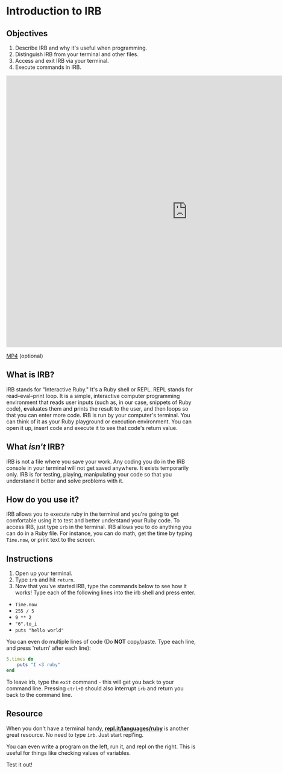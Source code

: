 # Introduction to IRB

## Objectives

1. Describe IRB and why it's useful when programming.
2. Distinguish IRB from your terminal and other files.
3. Access and exit IRB via your terminal.
4. Execute commands in IRB.

<iframe width="960" height="720" src="https://www.youtube.com/embed/WWh1uxqQI48?rel=0&amp;showinfo=0" frameborder="0" allowfullscreen></iframe>

[MP4](http://learn-co-videos.s3.amazonaws.com/ruby/intro-to-irb.mp4) (optional)



## What is IRB?

IRB stands for "Interactive Ruby." It's a Ruby shell or REPL. REPL stands for read–eval–print loop. It is a simple, interactive computer programming environment that **r**eads user inputs (such as, in our case, snippets of Ruby code), **e**valuates them and **p**rints the result to the user, and then **l**oops so that you can enter more code. IRB is run by your computer's terminal. You can think of it as your Ruby playground or execution environment. You can open it up, insert code and execute it to see that code's return value.

## What *isn't* IRB?

IRB is not a file where you save your work. Any coding you do in the IRB console in your terminal will not get saved anywhere. It exists temporarily only. IRB is for testing, playing, manipulating your code so that you understand it better and solve problems with it.

## How do you use it?

IRB allows you to execute ruby in the terminal and you're going to get comfortable using it to test and better understand your Ruby code. To access IRB, just type `irb` in the terminal. IRB allows you to do anything you can do in a Ruby file. For instance, you can do math, get the time by typing `Time.now`, or print text to the screen.

## Instructions

1. Open up your terminal.
2. Type `irb` and hit `return`.
3. Now that you've started IRB, type the commands below to see how it works! Type each of the following lines into the irb shell and press enter.

  * `Time.now`
  * `255 / 5`
  * `9 ** 2`
  * `"6".to_i`
  * `puts "hello world"`

You can even do multiple lines of code (Do **NOT** copy/paste.  Type each line, and press 'return' after each line):
```ruby
5.times do
    puts "I <3 ruby"
end
```
To leave irb, type the `exit` command - this will get you back to your command line.  Pressing `ctrl+D` should also interrupt `irb` and return you back to the command line.

## Resource

When you don't have a terminal handy, **[repl.it/languages/ruby](http://repl.it/languages/ruby)** is another great resource.  No need to type `irb`.  Just start repl'ing.

You can even write a program on the left, run it, and repl on the right.  This is useful for things like checking values of variables.

Test it out!